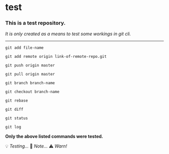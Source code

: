 # test
### This is a test repository.
*It is only created as a means to test some workings in git cli.*

---

`git add file-name`

`git add remote origin link-of-remote-repo.git`

`git push origin master`

`git pull origin master`

`git branch branch-name`

`git checkout branch-name`

`git rebase`

`git diff`

`git status`

`git log`

**Only the above listed commands were tested.**

:bulb: *Testing...*
:memo: *Note...*
:warning: *Warn!*
